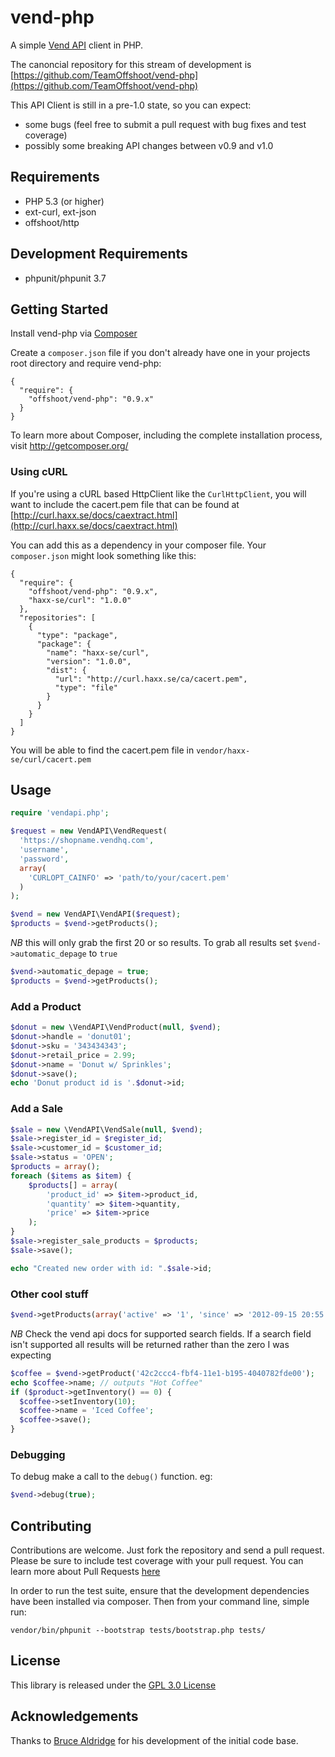# vend-php

A simple [Vend API](https://developers.vendhq.com/) client in PHP.

The canoncial repository for this stream of development is
[https://github.com/TeamOffshoot/vend-php](https://github.com/TeamOffshoot/vend-php)

This API Client is still in a pre-1.0 state, so you can expect:
* some bugs (feel free to submit a pull request with bug fixes and test coverage)
* possibly some breaking API changes between v0.9 and v1.0

## Requirements

* PHP 5.3 (or higher)
* ext-curl, ext-json
* offshoot/http

## Development Requirements

* phpunit/phpunit 3.7

## Getting Started

Install vend-php via [Composer](http://getcomposer.org/)

Create a `composer.json` file if you don't already have one in your projects
root directory and require vend-php:

    {
      "require": {
        "offshoot/vend-php": "0.9.x"
      }
    }

To learn more about Composer, including the complete installation process,
visit http://getcomposer.org/

### Using cURL

If you're using a cURL based HttpClient like the `CurlHttpClient`, you will want
to include the cacert.pem file that can be found at
[http://curl.haxx.se/docs/caextract.html](http://curl.haxx.se/docs/caextract.html)

You can add this as a dependency in your composer file. Your `composer.json`
might look something like this:

    {
      "require": {
        "offshoot/vend-php": "0.9.x",
        "haxx-se/curl": "1.0.0"
      },
      "repositories": [
        {
          "type": "package",
          "package": {
            "name": "haxx-se/curl",
            "version": "1.0.0",
            "dist": {
              "url": "http://curl.haxx.se/ca/cacert.pem",
              "type": "file"
            }
          }
        }
      ]
    }

You will be able to find the cacert.pem file in `vendor/haxx-se/curl/cacert.pem`

## Usage


```php
require 'vendapi.php';

$request = new VendAPI\VendRequest(
  'https://shopname.vendhq.com',
  'username',
  'password',
  array(
    'CURLOPT_CAINFO' => 'path/to/your/cacert.pem'
  )
);

$vend = new VendAPI\VendAPI($request);
$products = $vend->getProducts();
```

*NB* this will only grab the first 20 or so results. To grab all results set `$vend->automatic_depage` to `true`

```php
$vend->automatic_depage = true;
$products = $vend->getProducts();
```
### Add a Product

```php
$donut = new \VendAPI\VendProduct(null, $vend);
$donut->handle = 'donut01';
$donut->sku = '343434343';
$donut->retail_price = 2.99;
$donut->name = 'Donut w/ Sprinkles';
$donut->save();
echo 'Donut product id is '.$donut->id;
```

### Add a Sale

```php
$sale = new \VendAPI\VendSale(null, $vend);
$sale->register_id = $register_id;
$sale->customer_id = $customer_id;
$sale->status = 'OPEN';
$products = array();
foreach ($items as $item) {
    $products[] = array(
        'product_id' => $item->product_id,
        'quantity' => $item->quantity,
        'price' => $item->price
    );
}
$sale->register_sale_products = $products;
$sale->save();

echo "Created new order with id: ".$sale->id;
```

### Other cool stuff

```php
$vend->getProducts(array('active' => '1', 'since' => '2012-09-15 20:55:00'));
```
*NB* Check the vend api docs for supported search fields. If a search field isn't supported all results will be returned rather than the zero I was expecting

```php
$coffee = $vend->getProduct('42c2ccc4-fbf4-11e1-b195-4040782fde00');
echo $coffee->name; // outputs "Hot Coffee"
if ($product->getInventory() == 0) {
  $coffee->setInventory(10);
  $coffee->name = 'Iced Coffee';
  $coffee->save();
}
```

### Debugging

To debug make a call to the ```debug()``` function.
eg:
```php
$vend->debug(true);
```

## Contributing

Contributions are welcome. Just fork the repository and send a pull request.
Please be sure to include test coverage with your pull request. You can learn
more about Pull Requests
[here](https://help.github.com/articles/creating-a-pull-request)

In order to run the test suite, ensure that the development dependencies have
been installed via composer. Then from your command line, simple run:

    vendor/bin/phpunit --bootstrap tests/bootstrap.php tests/

## License

This library is released under the
[GPL 3.0 License](https://github.com/TeamOffshoot/vend-php/blob/master/LICENSE)

## Acknowledgements

Thanks to [Bruce Aldridge](https://github.com/brucealdridge/VendAPI) for
his development of the initial code base.
